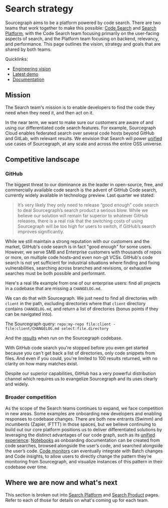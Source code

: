 # Search strategy

Sourcegraph aims to be a platform powered by code search. There are two teams that work together to make this possible: [Code Search](../../../departments/engineering/teams/code-search/index.md) and [Search Platform](../../../departments/engineering/teams/search-platform/index.md), with the Code Search team focusing primarily on the user-facing aspects of search, and the Platform team focusing on backend, relevancy, and performance. This page outlines the vision, strategy and goals that are shared by both teams.

Quicklinks:

- [Engineering vision](../../../departments/engineering/index.md#product-vision-and-strategy)
- [Latest demo](https://www.youtube.com/watch?v=XLfE2YuRwvw)
- [Documentation](https://docs.sourcegraph.com/code_search/)

## Mission

The Search team's mission is to enable developers to find the code they need when they need it, and then act on it.

In the near term, we want to make sure our customers are aware of and using our differentiated code search features. For example, Sourcegraph Cloud enables federated search over several code hosts beyond GitHub and GitLab, with relevant results. We envision that Search will power [unified](../index.md#deliver-a-unified-experience) use cases of Sourcegraph, at any scale and across the entire OSS universe.

## Competitive landscape

### GitHub

The biggest threat to our dominance as the leader in open-source, free, and commercially available code search is the advent of GitHub Code search, currently widely available in technology preview. Last quarter we stated:

> It’s very likely they only need to release “good enough” code search to deal Sourcegraph’s search product a serious blow. While we believe our solution will remain far superior to whatever GitHub releases, there is a real risk that the switching costs of using Sourcegraph will be too high for users to switch, if GitHub’s search improves significantly.

While we still maintain a strong reputation with our customers and the market, GitHub's code search is in fact "good enough" for some users. However, we serve SMB and Enterprise customers with thousands of repos or more, on multiple code hosts–and even non-git VCSs. GitHub's code search is not yet sufficient for industrial situations where finding and fixing vulnerabilities, searching across branches and revisions, or exhaustive searches must be both possible and performant.

Here's a real life example from one of our enterprise users: find all projects in a codebase that are missing a `CHANGELOG.md`.

We can do that with Sourcegraph. We just need to find all directories with `client` in the path, excluding directories where that `client` directory contains `CHANGELOG.md`, and return a list of directories (bonus points if they can be navigated into).

The Sourcegraph query: `repo:my-repo file:client -file:client/CHANGELOG.md select:file.directory`

And the [results](https://sourcegraph.com/search?q=context:global+repo:%5Egithub%5C.com/sourcegraph/sourcegraph%24+file:client+-file:client/CHANGELOG.md+select:file.directory&patternType=literal) when run on the Sourcegraph codebase.

With GitHub code search you're stopped before you even get started because you can't get back a list of directories, only code snippets from files. And even if you could, you're limited to 100 results returned, with no clarity on how many matches exist.

Despite our superior capabilities, GitHub has a very powerful distribution channel which requires us to evangelize Sourcegraph and its uses clearly and widely.

### Broader competition

As the scope of the Search teams continues to expand, we face competition in new areas. Some examples are onboarding new developers and enabling responses to codebase changes. There are both new entrants (Swimm) and incumbents (Zapier, IFTTT) in those spaces, but we believe continuing to build out our core platform positions us to deliver differentiated solutions by leveraging the distinct advantages of our code graph, such as its [unified experience](../index.md#deliver-a-unified-experience): [Notebooks](https://sourcegraph.com/notebooks?tab=explore) as onboarding documentation can be created from code searches, browsed alongside the user’s code, and searched alongside the user’s code. [Code monitors](https://sourcegraph.com/code-monitoring) can eventually integrate with Batch changes and Code insights, to allow users to directly change the pattern they’re monitoring from Sourcegraph, and visualize instances of this pattern in their codebase over time.

## Where we are now and what's next

This section is broken out into [Search Platform](index.md) and [Search Product](product.md) pages. Refer to each of those for details on what's coming up for each team.
